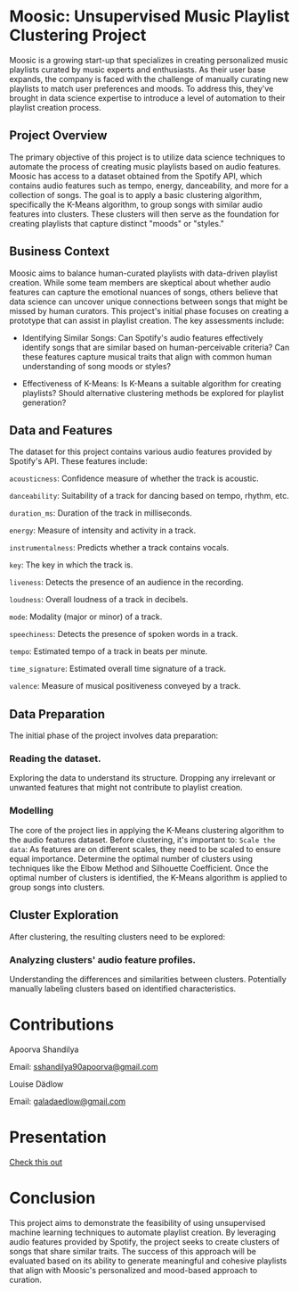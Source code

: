 # Moosic: Unsupervised Music Playlist Clustering Project
Moosic is a growing start-up that specializes in creating personalized music playlists curated by music experts and enthusiasts. As their user base expands, the company is faced with the challenge of manually curating new playlists to match user preferences and moods. To address this, they've brought in data science expertise to introduce a level of automation to their playlist creation process.

## Project Overview
The primary objective of this project is to utilize data science techniques to automate the process of creating music playlists based on audio features. Moosic has access to a dataset obtained from the Spotify API, which contains audio features such as tempo, energy, danceability, and more for a collection of songs. The goal is to apply a basic clustering algorithm, specifically the K-Means algorithm, to group songs with similar audio features into clusters. These clusters will then serve as the foundation for creating playlists that capture distinct "moods" or "styles."

## Business Context
Moosic aims to balance human-curated playlists with data-driven playlist creation. While some team members are skeptical about whether audio features can capture the emotional nuances of songs, others believe that data science can uncover unique connections between songs that might be missed by human curators. This project's initial phase focuses on creating a prototype that can assist in playlist creation. The key assessments include:

- Identifying Similar Songs: Can Spotify's audio features effectively identify songs that are similar based on human-perceivable criteria? Can these features capture musical traits that align with common human understanding of song moods or styles?

- Effectiveness of K-Means: Is K-Means a suitable algorithm for creating playlists? Should alternative clustering methods be explored for playlist generation?

## Data and Features
The dataset for this project contains various audio features provided by Spotify's API. These features include:

`acousticness`: Confidence measure of whether the track is acoustic.

`danceability`: Suitability of a track for dancing based on tempo, rhythm, etc.

`duration_ms`: Duration of the track in milliseconds.

`energy`: Measure of intensity and activity in a track.

`instrumentalness`: Predicts whether a track contains vocals.

`key`: The key in which the track is.

`liveness`: Detects the presence of an audience in the recording.

`loudness`: Overall loudness of a track in decibels.

`mode`: Modality (major or minor) of a track.

`speechiness`: Detects the presence of spoken words in a track.

`tempo`: Estimated tempo of a track in beats per minute.

`time_signature`: Estimated overall time signature of a track.

`valence`: Measure of musical positiveness conveyed by a track.

## Data Preparation
The initial phase of the project involves data preparation:

### Reading the dataset.
Exploring the data to understand its structure.
Dropping any irrelevant or unwanted features that might not contribute to playlist creation.
### Modelling
The core of the project lies in applying the K-Means clustering algorithm to the audio features dataset. Before clustering, it's important to:
`Scale the data`: As features are on different scales, they need to be scaled to ensure equal importance.
Determine the optimal number of clusters using techniques like the Elbow Method and Silhouette Coefficient.
Once the optimal number of clusters is identified, the K-Means algorithm is applied to group songs into clusters.

## Cluster Exploration
After clustering, the resulting clusters need to be explored:

### Analyzing clusters' audio feature profiles.
Understanding the differences and similarities between clusters.
Potentially manually labeling clusters based on identified characteristics.

# Contributions
Apoorva Shandilya

Email: sshandilya90apoorva@gmail.com

Louise Dädlow

Email: galadaedlow@gmail.com

# Presentation
[Check this out](https://www.canva.com/design/DAFr-LwU_fo/R7EMDw_4DpHyRzaFN9y47g/view?utm_content=DAFr-LwU_fo&utm_campaign=designshare&utm_medium=link&utm_source=publishsharelink)

# Conclusion
This project aims to demonstrate the feasibility of using unsupervised machine learning techniques to automate playlist creation. By leveraging audio features provided by Spotify, the project seeks to create clusters of songs that share similar traits. The success of this approach will be evaluated based on its ability to generate meaningful and cohesive playlists that align with Moosic's personalized and mood-based approach to curation.
